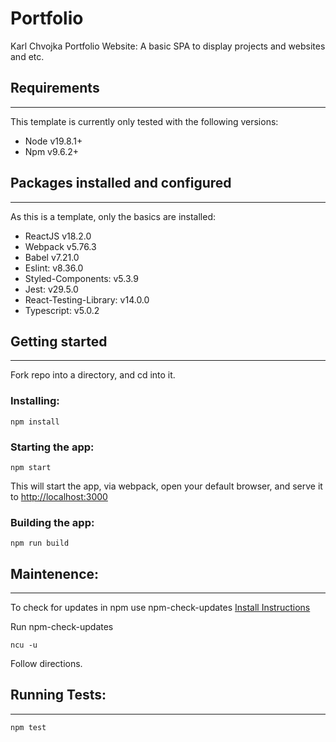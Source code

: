 # Portfolio
Karl Chvojka Portfolio Website:
A basic SPA to display projects and websites and etc.

## Requirements
---

This template is currently only tested with the following versions:

- Node v19.8.1+  
- Npm v9.6.2+

## Packages installed and configured
---

As this is a template, only the basics are installed:

- ReactJS v18.2.0
- Webpack v5.76.3
- Babel v7.21.0
- Eslint: v8.36.0
- Styled-Components: v5.3.9
- Jest: v29.5.0
- React-Testing-Library: v14.0.0
- Typescript: v5.0.2

## Getting started
---
Fork repo into a directory, and cd into it.

### Installing:
```
npm install
```

### Starting the app:
```
npm start
```

This will start the app, via webpack, open your default browser, and serve it to [http://localhost:3000](http://localhost:3000)

### Building the app:
```
npm run build
```

## Maintenence:
---

To check for updates in npm use npm-check-updates [Install Instructions](https://flaviocopes.com/update-npm-dependencies/)

Run npm-check-updates
```
ncu -u
```

Follow directions.

## Running Tests:
---
```
npm test
```